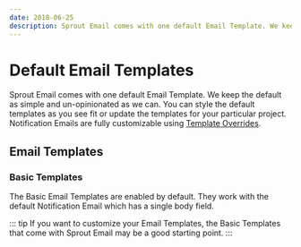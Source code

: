 ```yaml
---
date: 2018-06-25
description: Sprout Email comes with one default Email Template. We keep the default as simple and un-opinionated as we can.
---
```


# Default Email Templates

Sprout Email comes with one default Email Template. We keep the default as simple and un-opinionated as we can. You can style the default templates as you see fit or update the templates for your particular project. Notification Emails are fully customizable using [Template Overrides](./template-overrides.md).

## Email Templates

### Basic Templates

The Basic Email Templates are enabled by default. They work with the default Notification Email which has a single body field.

::: tip
If you want to customize your Email Templates, the Basic Templates that come with Sprout Email may be a good starting point.
:::